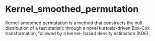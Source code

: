 # Kernel_smoothed_permutation
Kernel-smoothed permutation is a method that constructs the null distribution of a test statistic through a novel kurtosis-driven Box-Cox transformation, followed by a kernel- based density estimation (KDE). 
